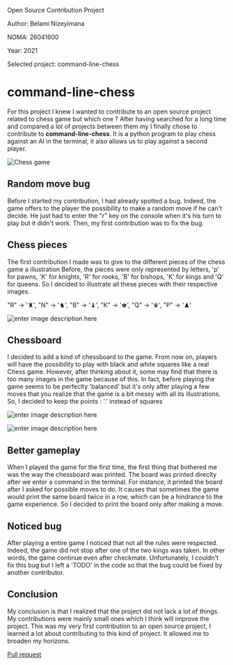 Open Source Contribution Project

Author: Belami Nizeyimana

NOMA: 26041600

Year: 2021

Selected project: command-line-chess

#  command-line-chess

For this project I knew I wanted to contribute to an open source project related to chess game but which one ? After having searched for a long time and compared a lot of  projects between them my I finally chose to contribute to **command-line-chess**. It is a python program to play chess against an AI in the terminal, it also allows us to play against a second player. 

![Chess game](https://camo.githubusercontent.com/476a7673cc67d54216a18525b940a05b1df32c52da4c0d84572ec0b3a0e3b462/687474703a2f2f692e696d6775722e636f6d2f417358686876432e706e67)


## Random move bug

Before I started my contribution, I had already spotted a bug. Indeed, the game offers to the player the possibility to make a random move if he can't decide. He just had to enter the "r" key on the console when it's his turn to play but it didn't work. Then, my first contribution was to fix the bug.

## Chess pieces

The first contribution I made was to give to the different pieces of the chess game a illustration
Before, the pieces were only represented by letters, 'p' for pawns, 'K' for knights, 'R' for rooks, 'B' for bishops, 'K' for kings and 'Q' for queens. So I decided to illustrate all these pieces with their respective images. 


"R" -> '♜', "N" -> '♞', "B" -> '♝', "K" -> '♚', "Q" -> '♛', "P" -> '♟'

![enter image description here](https://i.imgur.com/qQrINcA.png)

## Chessboard

I decided to add a kind of chessboard to the game. From now on, players will have the possibility to play with black and white squares like a real Chess game. However, after thinking about it, some may find that there is too many images in the game because of this. In fact, before playing the game seems to be perfeclty 'balanced' but it's only after playing a few moves that you realize that the game is a bit messy with all its illustrations. So, I decided to keep the points : '.' instead of squares

![enter image description here](https://i.imgur.com/UjypQIi.png)

![enter image description here](https://i.imgur.com/ACxNG2v.png)

## Better gameplay

When I played the game for the first time, the first thing that bothered me was the way the chessboard was printed. The board was printed direclty after we enter a command in the terminal. For instance, it printed the board after I asked for possible moves to do. It causes that sometimes the game would print the same board twice in a row, which can be a hindrance to the game experience. So I decided to print the board only after making a move.

## Noticed bug

After playing a entire game I noticed that not all the rules were respected. Indeed, the game did not stop after one of the two kings was taken. In other words, the game continue even after checkmate. Unfortunately, I couldn't fix this bug but I left a 'TODO' in the code so that the bug could be fixed by another contributor.

## Conclusion

My conclusion is that I realized that the project did not lack a lot of things. My contributions were mainly small ones which I think will improve the project. This was my very first contribution to an open source project, I learned a lot about contributing to this kind of project. It allowed me to broaden my horizons.



[Pull request](https://github.com/marcusbuffett/command-line-chess/compare/master...nizebelami:master)


